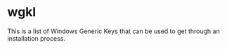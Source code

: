 # wgkl
This is a list of Windows Generic Keys that can be used to get through an installation process.
